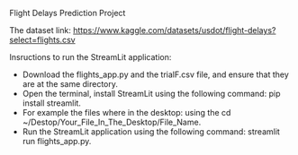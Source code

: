 Flight Delays Prediction Project

The dataset link:
https://www.kaggle.com/datasets/usdot/flight-delays?select=flights.csv

Insructions to run the StreamLit application:
- Download the flights_app.py and the trialF.csv file, and ensure that they are at the same directory.
- Open the terminal, install StreamLit using the following command: pip install streamlit.
- For example the files where in the desktop: using the cd ~/Destop/Your_File_In_The_Desktop/File_Name.
- Run the StreamLit application using the following command: streamlit run flights_app.py.

